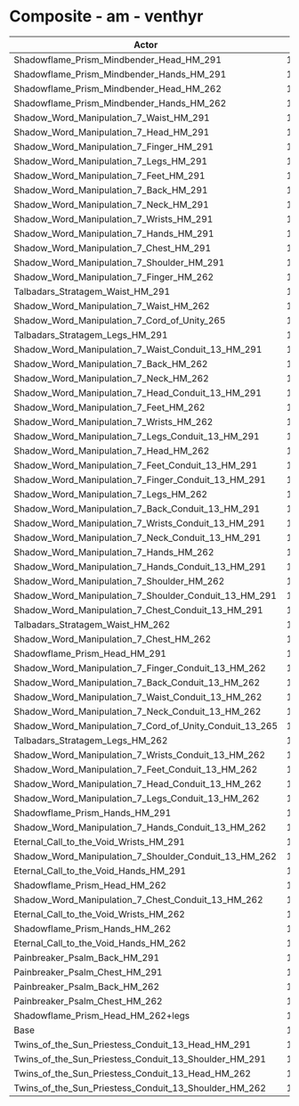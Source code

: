 # Composite - am - venthyr
| Actor | DPS | Increase |
|---|:---:|:---:|
|Shadowflame_Prism_Mindbender_Head_HM_291|12838|18.34%|
|Shadowflame_Prism_Mindbender_Hands_HM_291|12741|17.45%|
|Shadowflame_Prism_Mindbender_Head_HM_262|12593|16.08%|
|Shadowflame_Prism_Mindbender_Hands_HM_262|12553|15.71%|
|Shadow_Word_Manipulation_7_Waist_HM_291|12102|11.56%|
|Shadow_Word_Manipulation_7_Head_HM_291|12101|11.54%|
|Shadow_Word_Manipulation_7_Finger_HM_291|12074|11.30%|
|Shadow_Word_Manipulation_7_Legs_HM_291|12070|11.27%|
|Shadow_Word_Manipulation_7_Feet_HM_291|12050|11.07%|
|Shadow_Word_Manipulation_7_Back_HM_291|12032|10.91%|
|Shadow_Word_Manipulation_7_Neck_HM_291|12022|10.82%|
|Shadow_Word_Manipulation_7_Wrists_HM_291|12008|10.69%|
|Shadow_Word_Manipulation_7_Hands_HM_291|11992|10.54%|
|Shadow_Word_Manipulation_7_Chest_HM_291|11978|10.42%|
|Shadow_Word_Manipulation_7_Shoulder_HM_291|11957|10.22%|
|Shadow_Word_Manipulation_7_Finger_HM_262|11937|10.03%|
|Talbadars_Stratagem_Waist_HM_291|11931|9.98%|
|Shadow_Word_Manipulation_7_Waist_HM_262|11920|9.88%|
|Shadow_Word_Manipulation_7_Cord_of_Unity_265|11914|9.83%|
|Talbadars_Stratagem_Legs_HM_291|11913|9.82%|
|Shadow_Word_Manipulation_7_Waist_Conduit_13_HM_291|11906|9.75%|
|Shadow_Word_Manipulation_7_Back_HM_262|11905|9.74%|
|Shadow_Word_Manipulation_7_Neck_HM_262|11893|9.63%|
|Shadow_Word_Manipulation_7_Head_Conduit_13_HM_291|11882|9.53%|
|Shadow_Word_Manipulation_7_Feet_HM_262|11880|9.51%|
|Shadow_Word_Manipulation_7_Wrists_HM_262|11874|9.45%|
|Shadow_Word_Manipulation_7_Legs_Conduit_13_HM_291|11871|9.43%|
|Shadow_Word_Manipulation_7_Head_HM_262|11866|9.38%|
|Shadow_Word_Manipulation_7_Feet_Conduit_13_HM_291|11859|9.31%|
|Shadow_Word_Manipulation_7_Finger_Conduit_13_HM_291|11855|9.28%|
|Shadow_Word_Manipulation_7_Legs_HM_262|11840|9.14%|
|Shadow_Word_Manipulation_7_Back_Conduit_13_HM_291|11840|9.14%|
|Shadow_Word_Manipulation_7_Wrists_Conduit_13_HM_291|11819|8.95%|
|Shadow_Word_Manipulation_7_Neck_Conduit_13_HM_291|11818|8.94%|
|Shadow_Word_Manipulation_7_Hands_HM_262|11814|8.91%|
|Shadow_Word_Manipulation_7_Hands_Conduit_13_HM_291|11774|8.53%|
|Shadow_Word_Manipulation_7_Shoulder_HM_262|11768|8.48%|
|Shadow_Word_Manipulation_7_Shoulder_Conduit_13_HM_291|11758|8.38%|
|Shadow_Word_Manipulation_7_Chest_Conduit_13_HM_291|11756|8.37%|
|Talbadars_Stratagem_Waist_HM_262|11754|8.35%|
|Shadow_Word_Manipulation_7_Chest_HM_262|11748|8.30%|
|Shadowflame_Prism_Head_HM_291|11720|8.03%|
|Shadow_Word_Manipulation_7_Finger_Conduit_13_HM_262|11713|7.97%|
|Shadow_Word_Manipulation_7_Back_Conduit_13_HM_262|11709|7.93%|
|Shadow_Word_Manipulation_7_Waist_Conduit_13_HM_262|11708|7.92%|
|Shadow_Word_Manipulation_7_Neck_Conduit_13_HM_262|11698|7.83%|
|Shadow_Word_Manipulation_7_Cord_of_Unity_Conduit_13_265|11696|7.82%|
|Talbadars_Stratagem_Legs_HM_262|11692|7.78%|
|Shadow_Word_Manipulation_7_Wrists_Conduit_13_HM_262|11689|7.75%|
|Shadow_Word_Manipulation_7_Feet_Conduit_13_HM_262|11680|7.67%|
|Shadow_Word_Manipulation_7_Head_Conduit_13_HM_262|11656|7.44%|
|Shadow_Word_Manipulation_7_Legs_Conduit_13_HM_262|11649|7.38%|
|Shadowflame_Prism_Hands_HM_291|11630|7.21%|
|Shadow_Word_Manipulation_7_Hands_Conduit_13_HM_262|11594|6.87%|
|Eternal_Call_to_the_Void_Wrists_HM_291|11593|6.86%|
|Shadow_Word_Manipulation_7_Shoulder_Conduit_13_HM_262|11578|6.73%|
|Eternal_Call_to_the_Void_Hands_HM_291|11566|6.62%|
|Shadowflame_Prism_Head_HM_262|11553|6.49%|
|Shadow_Word_Manipulation_7_Chest_Conduit_13_HM_262|11529|6.28%|
|Eternal_Call_to_the_Void_Wrists_HM_262|11462|5.65%|
|Shadowflame_Prism_Hands_HM_262|11456|5.60%|
|Eternal_Call_to_the_Void_Hands_HM_262|11392|5.01%|
|Painbreaker_Psalm_Back_HM_291|11258|3.78%|
|Painbreaker_Psalm_Chest_HM_291|11222|3.44%|
|Painbreaker_Psalm_Back_HM_262|11140|2.69%|
|Painbreaker_Psalm_Chest_HM_262|11003|1.43%|
|Shadowflame_Prism_Head_HM_262+legs|10851|0.02%|
|Base|10848|0.00%|
|Twins_of_the_Sun_Priestess_Conduit_13_Head_HM_291|10758|-0.84%|
|Twins_of_the_Sun_Priestess_Conduit_13_Shoulder_HM_291|10635|-1.97%|
|Twins_of_the_Sun_Priestess_Conduit_13_Head_HM_262|10548|-2.76%|
|Twins_of_the_Sun_Priestess_Conduit_13_Shoulder_HM_262|10474|-3.45%|
